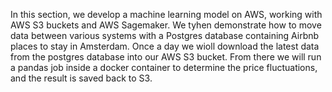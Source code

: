 In this section, we develop a machine learning model on AWS, working with AWS S3 buckets and AWS Sagemaker. We tyhen demonstrate how to move data between various systems with a Postgres database containing Airbnb places to stay in Amsterdam. Once  a day we wioll download the latest data from the postgres database into our AWS S3 bucket. From there we will run a pandas job inside a docker container to determine the price fluctuations, and the result is saved back to S3.